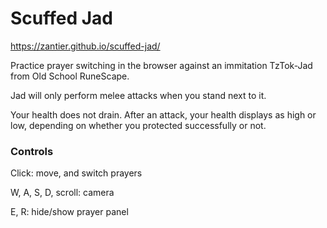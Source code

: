 # Scuffed Jad

https://zantier.github.io/scuffed-jad/

Practice prayer switching in the browser against an immitation TzTok-Jad from Old School RuneScape.

Jad will only perform melee attacks when you stand next to it.

Your health does not drain. After an attack, your health displays as high or low, depending on whether you protected successfully or not.

### Controls

Click: move, and switch prayers

W, A, S, D, scroll: camera

E, R: hide/show prayer panel
